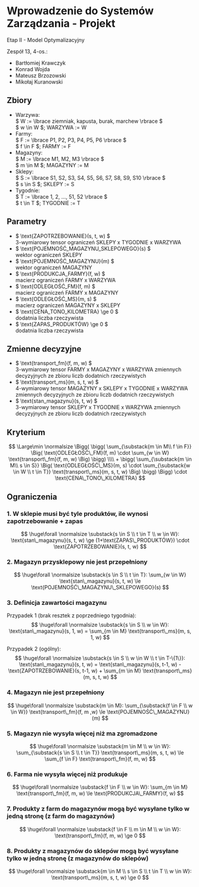 # Wprowadzenie do Systemów Zarządzania - Projekt

Etap II - Model Optymalizacyjny

Zespół 13, 4-os.: 
- Bartłomiej Krawczyk 
- Konrad Wojda
- Mateusz Brzozowski 
- Mikołaj Kuranowski

## Zbiory

- Warzywa:  
$ W := \lbrace ziemniak, kapusta, burak, marchew \rbrace $  
$ w \in W $; WARZYWA := W
- Farmy:  
$ F := \lbrace P1, P2, P3, P4, P5, P6 \rbrace $  
$ f \in F $; FARMY := F
- Magazyny:  
$ M := \lbrace M1, M2, M3 \rbrace $  
$ m \in M $; MAGAZYNY := M
- Sklepy:  
$ S := \lbrace S1, S2, S3, S4, S5, S6, S7, S8, S9, S10 \rbrace $  
$ s \in S $; SKLEPY := S
- Tygodnie:  
$ T := \lbrace 1, 2, ..., 51, 52 \rbrace $  
$ t \in T $; TYGODNIE := T

## Parametry

- $ \text{ZAPOTRZEBOWANIE}(s, t, w) $  
3-wymiarowy tensor ograniczeń SKLEPY x TYGODNIE x WARZYWA
- $ \text{POJEMNOŚĆ\_MAGAZYNU\_SKLEPOWEGO}(s) $  
wektor ograniczeń SKLEPY
- $ \text{POJEMNOŚĆ\_MAGAZYNU}(m) $  
wektor ograniczeń MAGAZYNY 
- $ \text{PRODUKCJA\_FARMY}(f, w) $  
macierz ograniczeń FARMY x WARZYWA
- $ \text{ODLEGŁOŚĆ\_FM}(f, m) $  
macierz ograniczeń FARMY x MAGAZYNY
- $ \text{ODLEGŁOŚĆ\_MS}(m, s) $  
macierz ograniczeń MAGAZYNY x SKLEPY
- $ \text{CENA\_TONO\_KILOMETRA} \ge 0 $  
dodatnia liczba rzeczywista
- $ \text{ZAPAS\_PRODUKTÓW} \ge 0 $  
dodatnia liczba rzeczywista  


## Zmienne decyzyjne

- $ \text{transport\_fm}(f, m, w) $  
3-wymiarowy tensor FARMY x MAGAZYNY x WARZYWA zmiennych decyzyjnych ze zbioru liczb dodatnich rzeczywistych  
- $ \text{transport\_ms}(m, s, t, w) $  
4-wymiarowy tensor MAGAZYNY x SKLEPY x TYGODNIE x WARZYWA zmiennych decyzyjnych ze zbioru liczb dodatnich rzeczywistych  
- $ \text{stan\_magazynu}(s, t, w) $  
3-wymiarowy tensor SKLEPY x TYGODNIE x WARZYWA zmiennych decyzyjnych ze zbioru liczb dodatnich rzeczywistych  

## Kryterium

$$
\Large\min \normalsize
\Bigg(
    \bigg(
        \sum_{\substack{m \in M\\ f \in F}}
        \Big(
            \text{ODLEGŁOŚĆ\_FM}(f, m)
            \cdot
            \sum_{w \in W} \text{transport\_fm}(f, m, w)
        \Big)
    \bigg)
    \\\\
    + 
    \bigg(
        \sum_{\substack{m \in M\\ s \in S}}
        \Big(
            \text{ODLEGŁOŚĆ\_MS}(m, s)
            \cdot
            \sum_{\substack{w \in W \\ t \in T}} \text{transport\_ms}(m, s, t, w)
        \Big)
    \bigg)
\Bigg)
\cdot
\text{CENA\_TONO\_KILOMETRA}
$$

## Ograniczenia

### 1. W sklepie musi być tyle produktów, ile wynosi zapotrzebowanie + zapas

$$
\huge\forall \normalsize \substack{s \in S \\ t \in T \\ w \in W}:
\text{stan\_magazynu}(s, t, w) \ge (1+\text{ZAPAS\_PRODUKTÓW}) \cdot \text{ZAPOTRZEBOWANIE}(s, t, w)
$$

### 2. Magazyn przysklepowy nie jest przepełniony

$$
\huge\forall \normalsize \substack{s \in S \\ t \in T}:
\sum_{w \in W} \text{stan\_magazynu}(s, t, w)
\le \text{POJEMNOŚĆ\_MAGAZYNU\_SKLEPOWEGO}(s)
$$

### 3. Definicja zawartości magazynu

Przypadek 1 (brak resztek z poprzedniego tygodnia):
$$
\huge\forall \normalsize \substack{s \in S \\ w \in W}:
\text{stan\_magazynu}(s, 1, w) = \sum_{m \in M} \text{transport\_ms}(m, s, 1, w)
$$

Przypadek 2 (ogólny):
$$
\huge\forall \normalsize \substack{s \in S \\ w \in W \\ t \in T-\{1\}}:
\text{stan\_magazynu}(s, t, w) = \text{stan\_magazynu}(s, t-1, w)
    - \text{ZAPOTRZEBOWANIE}(s, t-1, w)
    + \sum_{m \in M} \text{transport\_ms}(m, s, t, w)
$$

### 4. Magazyn nie jest przepełniony

$$
\huge\forall \normalsize \substack{m \in M}:
\sum_{\substack{f \in F \\ w \in W}} \text{transport\_fm}(f, m ,w)
\le
\text{POJEMNOŚĆ\_MAGAZYNU}(m)
$$

### 5. Magazyn nie wysyła więcej niż ma zgromadzone

$$
\huge\forall \normalsize \substack{m \in M \\ w \in W}:
\sum_{\substack{s \in S \\ t \in T}} \text{transport\_ms}(m, s, t, w)
\le
\sum_{f \in F} \text{transport\_fm}(f, m, w)
$$

### 6. Farma nie wysyła więcej niż produkuje

$$
\huge\forall \normalsize \substack{f \in F \\ w \in W}:
\sum_{m \in M} \text{transport\_fm}(f, m, w)
\le
\text{PRODUKCJA\_FARMY}(f, w)
$$

### 7. Produkty z farm do magazynów mogą być wysyłane tylko w jedną stronę (z farm do magazynów)

$$
\huge\forall \normalsize \substack{f \in F \\ m \in M \\ w \in W}:
\text{transport\_fm}(f, m, w)
\ge
0
$$

### 8. Produkty z magazynów do sklepów mogą być wysyłane tylko w jedną stronę (z magazynów do sklepów)

$$
\huge\forall \normalsize \substack{m \in M \\ s \in S \\ t \in T \\ w \in W}:
\text{transport\_ms}(m, s, t, w)
\ge
0
$$
